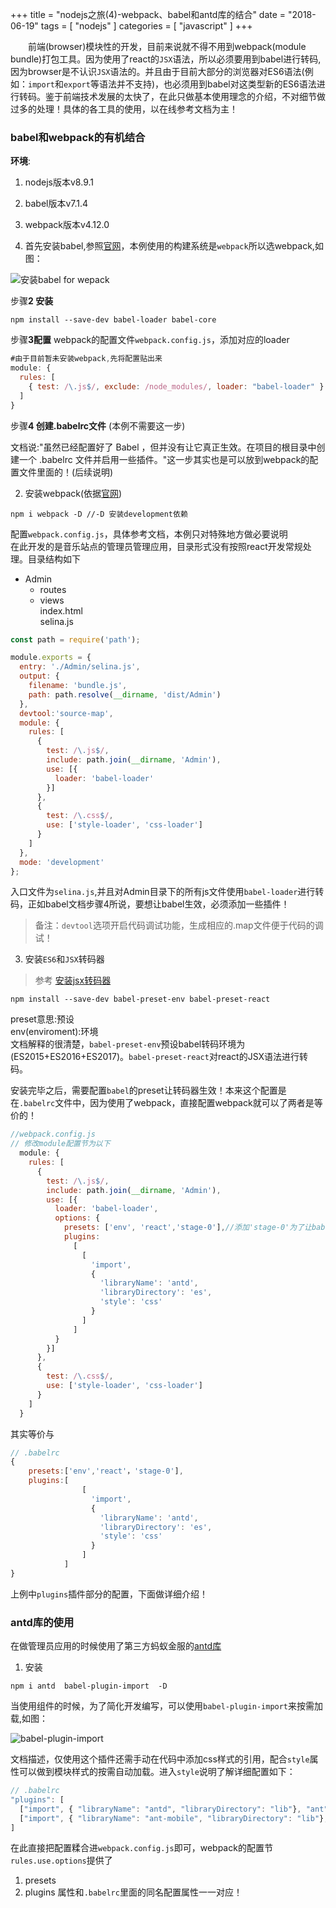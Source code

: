 +++
title = "nodejs之旅(4)-webpack、babel和antd库的结合"
date = "2018-06-19"
tags = [ "nodejs" ]
categories = [ "javascript" ]
+++

　　前端(browser)模块性的开发，目前来说就不得不用到webpack(module bundle)打包工具。因为使用了react的`JSX`语法，所以必须要用到babel进行转码,因为browser是不认识`JSX`语法的。并且由于目前大部分的浏览器对ES6语法(例如：`import`和`export`等语法并不支持)，也必须用到babel对这类型新的ES6语法进行转码。鉴于前端技术发展的太快了，在此只做基本使用理念的介绍，不对细节做过多的处理！具体的各工具的使用，以在线参考文档为主！  
<!--more-->
### babel和webpack的有机结合

**环境**:
1. nodejs版本v8.9.1
2. babel版本v7.1.4
3. webpack版本v4.12.0

1. 首先安装babel,参照[官网](https://www.babeljs.cn/docs/setup/#installation '点我访问')，本例使用的构建系统是`webpack`所以选webpack,如图： 
 
![安装babel for wepack](../pictures/QQ20180619223937.png '点我访问')  

步骤**2 安装** 

```console
npm install --save-dev babel-loader babel-core
```

步骤**3配置** webpack的配置文件`webpack.config.js`，添加对应的loader

```js
#由于目前暂未安装webpack,先将配置贴出来
module: {
  rules: [
    { test: /\.js$/, exclude: /node_modules/, loader: "babel-loader" }
  ]
}
```

步骤**4 创建.babelrc文件**  (本例不需要这一步)

文档说:"虽然已经配置好了 Babel ，但并没有让它真正生效。在项目的根目录中创建一个 .babelrc 文件并启用一些插件。"这一步其实也是可以放到webpack的配置文件里面的！(后续说明)

2. 安装webpack(依据[官网](https://www.webpackjs.com/guides/installation/ '点我访问'))

```console
npm i webpack -D //-D 安装development依赖
```

配置`webpack.config.js`，具体参考文档，本例只对特殊地方做必要说明  
在此开发的是音乐站点的管理员管理应用，目录形式没有按照react开发常规处理。目录结构如下

- Admin  
  - routes  
  - views  
  index.html  
  selina.js  

```js
const path = require('path');

module.exports = {
  entry: './Admin/selina.js',
  output: {
    filename: 'bundle.js',
    path: path.resolve(__dirname, 'dist/Admin')
  },
  devtool:'source-map',
  module: {
    rules: [
      {
        test: /\.js$/,
        include: path.join(__dirname, 'Admin'),
        use: [{
          loader: 'babel-loader'
        }]
      },
      {
        test: /\.css$/,
        use: ['style-loader', 'css-loader']
      }
    ]
  },
  mode: 'development'
};
```
入口文件为`selina.js`,并且对Admin目录下的所有js文件使用`babel-loader`进行转码，正如babel文档步骤4所说，要想让babel生效，必须添加一些插件！  
>备注：`devtool`选项开启代码调试功能，生成相应的.map文件便于代码的调试！

3. 安装`ES6`和`JSX`转码器

>参考 [安装jsx转码器](https://babeljs.io/docs/en/babel-preset-react '点我访问')

```console
npm install --save-dev babel-preset-env babel-preset-react
```
preset意思:预设  
env(enviroment):环境  
文档解释的很清楚，`babel-preset-env`预设babel转码环境为(ES2015+ES2016+ES2017)。`babel-preset-react`对react的JSX语法进行转码。

安装完毕之后，需要配置`babel`的preset让转码器生效！本来这个配置是在`.babelrc`文件中，因为使用了webpack，直接配置webpack就可以了两者是等价的！

```js
//webpack.config.js 
// 修改module配置节为以下
  module: {
    rules: [
      {
        test: /\.js$/,
        include: path.join(__dirname, 'Admin'),
        use: [{
          loader: 'babel-loader',
          options: {
            presets: ['env', 'react','stage-0'],//添加'stage-0'为了让bable支持...扩展运算符的转码！
            plugins:
              [
                [
                  'import',
                  {
                    'libraryName': 'antd',
                    'libraryDirectory': 'es',
                    'style': 'css'
                  }
                ]
              ]
          }
        }]
      },
      {
        test: /\.css$/,
        use: ['style-loader', 'css-loader']
      }
    ]
  }
``` 

其实等价与  

```js
// .babelrc 
{
	presets:['env','react'，'stage-0'],
	plugins:[
                [
                  'import',
                  {
                    'libraryName': 'antd',
                    'libraryDirectory': 'es',
                    'style': 'css'
                  }
                ]
            ]
}
```

上例中`plugins`插件部分的配置，下面做详细介绍！

### antd库的使用

在做管理员应用的时候使用了第三方蚂蚁金服的[antd库](https://ant.design/docs/react/getting-started-cn '点我访问')  

1. 安装

```console
npm i antd  babel-plugin-import  -D
```

当使用组件的时候，为了简化开发编写，可以使用`babel-plugin-import`来按需加载,如图：

![babel-plugin-import](/pictures/QQ20180619231904.png '点我显示')  

文档描述，仅使用这个插件还需手动在代码中添加css样式的引用，配合`style`属性可以做到模块样式的按需自动加载。进入`style`说明了解详细配置如下：

```js
// .babelrc
"plugins": [
  ["import", { "libraryName": "antd", "libraryDirectory": "lib"}, "ant"],
  ["import", { "libraryName": "ant-mobile", "libraryDirectory": "lib"}, "ant-mobile"]
]
```
在此直接把配置糅合进`webpack.config.js`即可，webpack的配置节  
`rules.use.options`提供了
1. presets
2. plugins
属性和`.babelrc`里面的同名配置属性一一对应！
